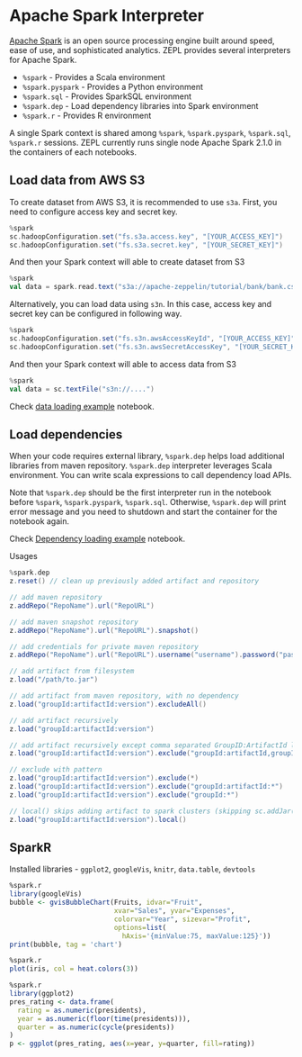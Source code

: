 <h1> Apache Spark Interpreter </h1>

[Apache Spark](https://spark.apache.org) is an open source processing engine built around speed, ease of use, and sophisticated analytics. ZEPL provides several interpreters for Apache Spark.

 * `%spark` - Provides a Scala environment
 * `%spark.pyspark` - Provides a Python environment
 * `%spark.sql` - Provides SparkSQL environment
 * `%spark.dep` - Load dependency libraries into Spark environment
 * `%spark.r` - Provides R environment

A single Spark context is shared among `%spark`, `%spark.pyspark`, `%spark.sql`, `%spark.r` sessions.
ZEPL currently runs single node Apache Spark 2.1.0 in the containers of each notebooks.


## Load data from AWS S3

To create dataset from AWS S3, it is recommended to use `s3a`. First, you need to configure access key and secret key.

```scala
%spark
sc.hadoopConfiguration.set("fs.s3a.access.key", "[YOUR_ACCESS_KEY]")
sc.hadoopConfiguration.set("fs.s3a.secret.key", "[YOUR_SECRET_KEY]")
```

And then your Spark context will able to create dataset from S3

```scala
%spark
val data = spark.read.text("s3a://apache-zeppelin/tutorial/bank/bank.csv")
```

Alternatively, you can load data using `s3n`. In this case, access key and secret key can be configured in following way.

```scala
%spark
sc.hadoopConfiguration.set("fs.s3n.awsAccessKeyId", "[YOUR_ACCESS_KEY]")
sc.hadoopConfiguration.set("fs.s3n.awsSecretAccessKey", "[YOUR_SECRET_KEY]")
```

And then your Spark context will able to access data from S3

```scala
%spark
val data = sc.textFile("s3n://....")
```

Check [data loading example](https://www.zepl.com/viewer/notebooks/bm90ZTovL21vb24vY2RjMzQ1NTljOTkzNDNhMTk4NGE0ZWUzNjU1NjgxZWQvbm90ZS5qc29u) notebook.

## Load dependencies

When your code requires external library, `%spark.dep` helps load additional libraries from maven repository. `%spark.dep` interpreter leverages Scala environment. You can write scala expressions to call dependency load APIs.

Note that `%spark.dep` should be the first interpreter run in the notebook before `%spark`, `%spark.pyspark`, `%spark.sql`. Otherwise, `%spark.dep` will print error message and you need to shutdown and start the container for the notebook again.

Check [Dependency loading example](https://www.zepl.com/viewer/notebooks/bm90ZTovL21vb24vZjBmYWIwNGMzZTcxNDMwN2FjYzIxM2JkYmU3ZWIyZWEvbm90ZS5qc29u) notebook.

Usages

```scala
%spark.dep
z.reset() // clean up previously added artifact and repository

// add maven repository
z.addRepo("RepoName").url("RepoURL")

// add maven snapshot repository
z.addRepo("RepoName").url("RepoURL").snapshot()

// add credentials for private maven repository
z.addRepo("RepoName").url("RepoURL").username("username").password("password")

// add artifact from filesystem
z.load("/path/to.jar")

// add artifact from maven repository, with no dependency
z.load("groupId:artifactId:version").excludeAll()

// add artifact recursively
z.load("groupId:artifactId:version")

// add artifact recursively except comma separated GroupID:ArtifactId list
z.load("groupId:artifactId:version").exclude("groupId:artifactId,groupId:artifactId, ...")

// exclude with pattern
z.load("groupId:artifactId:version").exclude(*)
z.load("groupId:artifactId:version").exclude("groupId:artifactId:*")
z.load("groupId:artifactId:version").exclude("groupId:*")

// local() skips adding artifact to spark clusters (skipping sc.addJar())
z.load("groupId:artifactId:version").local()
```

## SparkR

Installed libraries - `ggplot2`, `googleVis`, `knitr`, `data.table`, `devtools`


```r
%spark.r
library(googleVis)
bubble <- gvisBubbleChart(Fruits, idvar="Fruit",
                          xvar="Sales", yvar="Expenses",
                          colorvar="Year", sizevar="Profit",
                          options=list(
                            hAxis='{minValue:75, maxValue:125}'))
print(bubble, tag = 'chart')
```

```r
%spark.r
plot(iris, col = heat.colors(3))
```

```r
%spark.r
library(ggplot2)
pres_rating <- data.frame(
  rating = as.numeric(presidents),
  year = as.numeric(floor(time(presidents))),
  quarter = as.numeric(cycle(presidents))
)
p <- ggplot(pres_rating, aes(x=year, y=quarter, fill=rating))
```

